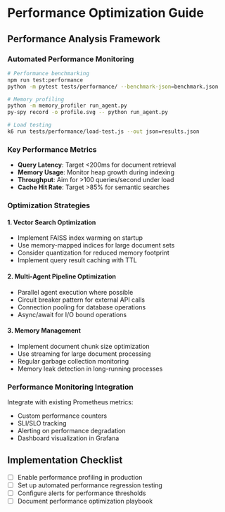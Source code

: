 # Performance Optimization Guide

## Performance Analysis Framework

### Automated Performance Monitoring
```bash
# Performance benchmarking
npm run test:performance
python -m pytest tests/performance/ --benchmark-json=benchmark.json

# Memory profiling
python -m memory_profiler run_agent.py
py-spy record -o profile.svg -- python run_agent.py

# Load testing
k6 run tests/performance/load-test.js --out json=results.json
```

### Key Performance Metrics
- **Query Latency**: Target <200ms for document retrieval
- **Memory Usage**: Monitor heap growth during indexing
- **Throughput**: Aim for >100 queries/second under load
- **Cache Hit Rate**: Target >85% for semantic searches

### Optimization Strategies

#### 1. Vector Search Optimization
- Implement FAISS index warming on startup
- Use memory-mapped indices for large document sets
- Consider quantization for reduced memory footprint
- Implement query result caching with TTL

#### 2. Multi-Agent Pipeline Optimization
- Parallel agent execution where possible
- Circuit breaker pattern for external API calls
- Connection pooling for database operations
- Async/await for I/O bound operations

#### 3. Memory Management
- Implement document chunk size optimization
- Use streaming for large document processing
- Regular garbage collection monitoring
- Memory leak detection in long-running processes

### Performance Monitoring Integration
Integrate with existing Prometheus metrics:
- Custom performance counters
- SLI/SLO tracking
- Alerting on performance degradation
- Dashboard visualization in Grafana

## Implementation Checklist
- [ ] Enable performance profiling in production
- [ ] Set up automated performance regression testing
- [ ] Configure alerts for performance thresholds
- [ ] Document performance optimization playbook
